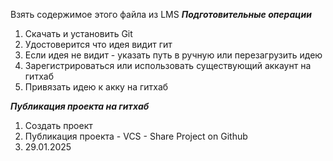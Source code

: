 Взять содержимое этого файла из LMS
***Подготовительные операции***
1. Скачать и установить Git
2. Удостоверится что идея видит гит
3. Если идея не видит - указать путь в ручную или перезагрузить идею
4. Зарегистрироваться или использовать существующий аккаунт на гитхаб
5. Привязать идею к акку на гитхаб

***Публикация проекта на гитхаб***

1. Создать проект
2. Публикация проекта - VCS - Share Project on Github
3. 29.01.2025